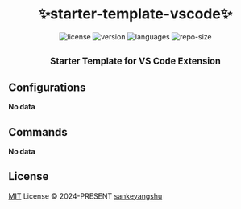 <h1 align="center">✨starter-template-vscode✨</h1>

<p align="center">
  <img src="https://img.shields.io/github/license/sankeyangshu/starter-template-vscode?colorA=363a4f&colorB=8CB90E&style=for-the-badge" alt="license" />
  <img src="https://img.shields.io/github/package-json/v/sankeyangshu/starter-template-vscode?colorA=363a4f&colorB=f5a97f&style=for-the-badge" alt="version" />
  <img src="https://img.shields.io/github/languages/top/sankeyangshu/starter-template-vscode?colorA=363a4f&colorB=1278B9&style=for-the-badge" alt="languages" />
  <img src="https://img.shields.io/github/repo-size/sankeyangshu/starter-template-vscode?colorA=363a4f&colorB=1278B9&style=for-the-badge" alt="repo-size" />
</p>

<h2 align="center">
<sub>Starter Template for VS Code Extension</sub>
</h2>

## Configurations

<!-- configs -->

**No data**

<!-- configs -->

## Commands

<!-- commands -->

**No data**

<!-- commands -->

## License

[MIT](./LICENSE) License © 2024-PRESENT [sankeyangshu](https://github.com/sankeyangshu)
